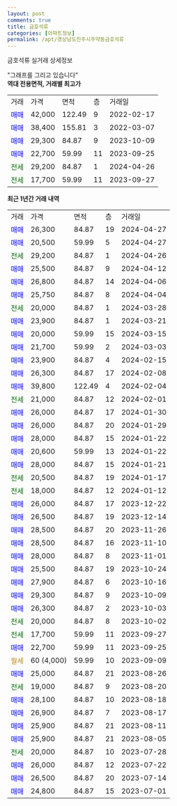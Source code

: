 ```yaml
---
layout: post
comments: true
title: 금호석류
categories: [아파트정보]
permalink: /apt/경상남도진주시주약동금호석류
---
```


금호석류 실거래 상세정보

<script type="text/javascript">
  google.charts.load('current', {'packages':['line', 'corechart']});
  google.charts.setOnLoadCallback(drawChart);

  function drawChart() {
    var data = new google.visualization.DataTable();
    data.addColumn('date', '거래일');
    data.addColumn('number', "매매");
    data.addColumn('number', "전세");
    data.addColumn('number', "전매");

    data.addRows([[new Date(Date.parse("2024-04-27")), 26300, null, null], [new Date(Date.parse("2024-04-27")), 20500, null, null], [new Date(Date.parse("2024-04-26")), null, 29200, null], [new Date(Date.parse("2024-04-12")), 25500, null, null], [new Date(Date.parse("2024-04-06")), 26800, null, null], [new Date(Date.parse("2024-04-04")), 25750, null, null], [new Date(Date.parse("2024-03-28")), null, 20000, null], [new Date(Date.parse("2024-03-21")), 23900, null, null], [new Date(Date.parse("2024-03-15")), 20000, null, null], [new Date(Date.parse("2024-03-03")), 21700, null, null], [new Date(Date.parse("2024-02-15")), 23900, null, null], [new Date(Date.parse("2024-02-08")), 26300, null, null], [new Date(Date.parse("2024-02-04")), 39800, null, null], [new Date(Date.parse("2024-02-01")), null, 21000, null], [new Date(Date.parse("2024-01-30")), 26000, null, null], [new Date(Date.parse("2024-01-29")), 26000, null, null], [new Date(Date.parse("2024-01-22")), 28000, null, null], [new Date(Date.parse("2024-01-22")), 20600, null, null], [new Date(Date.parse("2024-01-21")), 28000, null, null], [new Date(Date.parse("2024-01-17")), null, 20500, null], [new Date(Date.parse("2024-01-12")), null, 18000, null], [new Date(Date.parse("2023-12-22")), 26000, null, null], [new Date(Date.parse("2023-12-14")), 26500, null, null], [new Date(Date.parse("2023-11-26")), 28500, null, null], [new Date(Date.parse("2023-11-10")), 28500, null, null], [new Date(Date.parse("2023-11-01")), 28000, null, null], [new Date(Date.parse("2023-10-24")), 25500, null, null], [new Date(Date.parse("2023-10-16")), 27900, null, null], [new Date(Date.parse("2023-10-09")), 29300, null, null], [new Date(Date.parse("2023-10-03")), 26300, null, null], [new Date(Date.parse("2023-10-02")), null, 20000, null], [new Date(Date.parse("2023-09-27")), null, 17700, null], [new Date(Date.parse("2023-09-25")), 22700, null, null], [new Date(Date.parse("2023-09-09")), null, null, null], [new Date(Date.parse("2023-08-26")), 25000, null, null], [new Date(Date.parse("2023-08-20")), null, 19000, null], [new Date(Date.parse("2023-08-18")), 28100, null, null], [new Date(Date.parse("2023-08-17")), 26900, null, null], [new Date(Date.parse("2023-08-11")), 25900, null, null], [new Date(Date.parse("2023-08-05")), 25900, null, null], [new Date(Date.parse("2023-07-28")), null, 20000, null], [new Date(Date.parse("2023-07-22")), 26000, null, null], [new Date(Date.parse("2023-07-14")), 26500, null, null], [new Date(Date.parse("2023-07-01")), 24800, null, null]]);

    var options = {
      hAxis: {
        format: 'yyyy/MM/dd'
      },    
      lineWidth: 0,
      pointsVisible: true,    
      title: '최근 1년간 유형별 실거래가 분포',
      legend: { position: 'bottom' }
    };

    var formatter = new google.visualization.NumberFormat({pattern:'###,###'} );
    formatter.format(data, 1);
    formatter.format(data, 2);
    
    setTimeout(function() {
        var chart = new google.visualization.LineChart(document.getElementById('columnchart_material'));
        chart.draw(data, (options));
        document.getElementById('loading').style.display = 'none';
    }, 200);
  }
</script>


<div id="loading" style="z-index:20; display: block; margin-left: 0px">"그래프를 그리고 있습니다"</div>
<div id="columnchart_material" style="width: 95%; margin-left: 0px; display: block"></div>
<!-- contents start -->
<b>역대 전용면적, 거래별 최고가</b>
<table class="sortable">
    <tr>
      <td>거래</td>
      <td>가격</td>
      <td>면적</td>
      <td>층</td>
      <td>거래일</td>
    </tr>
        <tr>
          <td><a style="color: blue">매매</a></td>
          <td>42,000</td>
          <td>122.49</td>
          <td>9</td>
          <td>2022-02-17</td>
        </tr>            <tr>
          <td><a style="color: blue">매매</a></td>
          <td>38,400</td>
          <td>155.81</td>
          <td>3</td>
          <td>2022-03-07</td>
        </tr>            <tr>
          <td><a style="color: blue">매매</a></td>
          <td>29,300</td>
          <td>84.87</td>
          <td>9</td>
          <td>2023-10-09</td>
        </tr>            <tr>
          <td><a style="color: blue">매매</a></td>
          <td>22,700</td>
          <td>59.99</td>
          <td>11</td>
          <td>2023-09-25</td>
        </tr>        
        <tr>
              <td><a style="color: darkgreen">전세</a></td>
              <td>29,200</td>
              <td>84.87</td>
              <td>1</td>
              <td>2024-04-26</td>
            </tr>            <tr>
              <td><a style="color: darkgreen">전세</a></td>
              <td>17,700</td>
              <td>59.99</td>
              <td>11</td>
              <td>2023-09-27</td>
            </tr>        
    
</table>

<b>최근 1년간 거래 내역</b>

<table class="sortable">
    <tr>
      <td>거래</td>
      <td>가격</td>
      <td>면적</td>
      <td>층</td>
      <td>거래일</td>
    </tr>
    <tr>
      <td><a style="color: blue">매매</a></td>
      <td>26,300</td>
      <td>84.87</td>
      <td>19</td>
      <td>2024-04-27</td>
    </tr>          <tr>
      <td><a style="color: blue">매매</a></td>
      <td>20,500</td>
      <td>59.99</td>
      <td>5</td>
      <td>2024-04-27</td>
    </tr>          <tr>
      <td><a style="color: darkgreen">전세</a></td>
      <td>29,200</td>
      <td>84.87</td>
      <td>1</td>
      <td>2024-04-26</td>
    </tr>          <tr>
      <td><a style="color: blue">매매</a></td>
      <td>25,500</td>
      <td>84.87</td>
      <td>9</td>
      <td>2024-04-12</td>
    </tr>          <tr>
      <td><a style="color: blue">매매</a></td>
      <td>26,800</td>
      <td>84.87</td>
      <td>14</td>
      <td>2024-04-06</td>
    </tr>          <tr>
      <td><a style="color: blue">매매</a></td>
      <td>25,750</td>
      <td>84.87</td>
      <td>8</td>
      <td>2024-04-04</td>
    </tr>          <tr>
      <td><a style="color: darkgreen">전세</a></td>
      <td>20,000</td>
      <td>84.87</td>
      <td>1</td>
      <td>2024-03-28</td>
    </tr>          <tr>
      <td><a style="color: blue">매매</a></td>
      <td>23,900</td>
      <td>84.87</td>
      <td>1</td>
      <td>2024-03-21</td>
    </tr>          <tr>
      <td><a style="color: blue">매매</a></td>
      <td>20,000</td>
      <td>59.99</td>
      <td>15</td>
      <td>2024-03-15</td>
    </tr>          <tr>
      <td><a style="color: blue">매매</a></td>
      <td>21,700</td>
      <td>59.99</td>
      <td>2</td>
      <td>2024-03-03</td>
    </tr>          <tr>
      <td><a style="color: blue">매매</a></td>
      <td>23,900</td>
      <td>84.87</td>
      <td>4</td>
      <td>2024-02-15</td>
    </tr>          <tr>
      <td><a style="color: blue">매매</a></td>
      <td>26,300</td>
      <td>84.87</td>
      <td>17</td>
      <td>2024-02-08</td>
    </tr>          <tr>
      <td><a style="color: blue">매매</a></td>
      <td>39,800</td>
      <td>122.49</td>
      <td>4</td>
      <td>2024-02-04</td>
    </tr>          <tr>
      <td><a style="color: darkgreen">전세</a></td>
      <td>21,000</td>
      <td>84.87</td>
      <td>12</td>
      <td>2024-02-01</td>
    </tr>          <tr>
      <td><a style="color: blue">매매</a></td>
      <td>26,000</td>
      <td>84.87</td>
      <td>17</td>
      <td>2024-01-30</td>
    </tr>          <tr>
      <td><a style="color: blue">매매</a></td>
      <td>26,000</td>
      <td>84.87</td>
      <td>20</td>
      <td>2024-01-29</td>
    </tr>          <tr>
      <td><a style="color: blue">매매</a></td>
      <td>28,000</td>
      <td>84.87</td>
      <td>15</td>
      <td>2024-01-22</td>
    </tr>          <tr>
      <td><a style="color: blue">매매</a></td>
      <td>20,600</td>
      <td>59.99</td>
      <td>13</td>
      <td>2024-01-22</td>
    </tr>          <tr>
      <td><a style="color: blue">매매</a></td>
      <td>28,000</td>
      <td>84.87</td>
      <td>15</td>
      <td>2024-01-21</td>
    </tr>          <tr>
      <td><a style="color: darkgreen">전세</a></td>
      <td>20,500</td>
      <td>84.87</td>
      <td>19</td>
      <td>2024-01-17</td>
    </tr>          <tr>
      <td><a style="color: darkgreen">전세</a></td>
      <td>18,000</td>
      <td>84.87</td>
      <td>12</td>
      <td>2024-01-12</td>
    </tr>          <tr>
      <td><a style="color: blue">매매</a></td>
      <td>26,000</td>
      <td>84.87</td>
      <td>17</td>
      <td>2023-12-22</td>
    </tr>          <tr>
      <td><a style="color: blue">매매</a></td>
      <td>26,500</td>
      <td>84.87</td>
      <td>19</td>
      <td>2023-12-14</td>
    </tr>          <tr>
      <td><a style="color: blue">매매</a></td>
      <td>28,500</td>
      <td>84.87</td>
      <td>20</td>
      <td>2023-11-26</td>
    </tr>          <tr>
      <td><a style="color: blue">매매</a></td>
      <td>28,500</td>
      <td>84.87</td>
      <td>16</td>
      <td>2023-11-10</td>
    </tr>          <tr>
      <td><a style="color: blue">매매</a></td>
      <td>28,000</td>
      <td>84.87</td>
      <td>8</td>
      <td>2023-11-01</td>
    </tr>          <tr>
      <td><a style="color: blue">매매</a></td>
      <td>25,500</td>
      <td>84.87</td>
      <td>19</td>
      <td>2023-10-24</td>
    </tr>          <tr>
      <td><a style="color: blue">매매</a></td>
      <td>27,900</td>
      <td>84.87</td>
      <td>6</td>
      <td>2023-10-16</td>
    </tr>          <tr>
      <td><a style="color: blue">매매</a></td>
      <td>29,300</td>
      <td>84.87</td>
      <td>9</td>
      <td>2023-10-09</td>
    </tr>          <tr>
      <td><a style="color: blue">매매</a></td>
      <td>26,300</td>
      <td>84.87</td>
      <td>2</td>
      <td>2023-10-03</td>
    </tr>          <tr>
      <td><a style="color: darkgreen">전세</a></td>
      <td>20,000</td>
      <td>84.87</td>
      <td>8</td>
      <td>2023-10-02</td>
    </tr>          <tr>
      <td><a style="color: darkgreen">전세</a></td>
      <td>17,700</td>
      <td>59.99</td>
      <td>11</td>
      <td>2023-09-27</td>
    </tr>          <tr>
      <td><a style="color: blue">매매</a></td>
      <td>22,700</td>
      <td>59.99</td>
      <td>11</td>
      <td>2023-09-25</td>
    </tr>          <tr>
      <td><a style="color: darkgoldenrod">월세</a></td>
      <td>60 (4,000)</td>
      <td>59.99</td>
      <td>10</td>
      <td>2023-09-09</td>
    </tr>          <tr>
      <td><a style="color: blue">매매</a></td>
      <td>25,000</td>
      <td>84.87</td>
      <td>21</td>
      <td>2023-08-26</td>
    </tr>          <tr>
      <td><a style="color: darkgreen">전세</a></td>
      <td>19,000</td>
      <td>84.87</td>
      <td>9</td>
      <td>2023-08-20</td>
    </tr>          <tr>
      <td><a style="color: blue">매매</a></td>
      <td>28,100</td>
      <td>84.87</td>
      <td>10</td>
      <td>2023-08-18</td>
    </tr>          <tr>
      <td><a style="color: blue">매매</a></td>
      <td>26,900</td>
      <td>84.87</td>
      <td>7</td>
      <td>2023-08-17</td>
    </tr>          <tr>
      <td><a style="color: blue">매매</a></td>
      <td>25,900</td>
      <td>84.87</td>
      <td>21</td>
      <td>2023-08-11</td>
    </tr>          <tr>
      <td><a style="color: blue">매매</a></td>
      <td>25,900</td>
      <td>84.87</td>
      <td>21</td>
      <td>2023-08-05</td>
    </tr>          <tr>
      <td><a style="color: darkgreen">전세</a></td>
      <td>20,000</td>
      <td>84.87</td>
      <td>10</td>
      <td>2023-07-28</td>
    </tr>          <tr>
      <td><a style="color: blue">매매</a></td>
      <td>26,000</td>
      <td>84.87</td>
      <td>12</td>
      <td>2023-07-22</td>
    </tr>          <tr>
      <td><a style="color: blue">매매</a></td>
      <td>26,500</td>
      <td>84.87</td>
      <td>20</td>
      <td>2023-07-14</td>
    </tr>          <tr>
      <td><a style="color: blue">매매</a></td>
      <td>24,800</td>
      <td>84.87</td>
      <td>15</td>
      <td>2023-07-01</td>
    </tr>      </table>
<!-- contents end -->    

